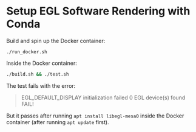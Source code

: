 # Setup EGL Software Rendering with Conda

Build and spin up the Docker container:
```
./run_docker.sh
```

Inside the Docker container:
```bash
./build.sh && ./test.sh
```

The test fails with the error:
> EGL\_DEFAULT\_DISPLAY initialization failed
> 0 EGL device(s) found
> FAIL!

But it passes after running `apt install libegl-mesa0` inside the Docker container (after running `apt update` first).
